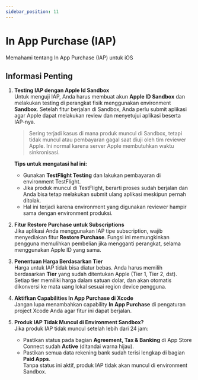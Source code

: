 ```yaml
---
sidebar_position: 11
---
```


# In App Purchase (IAP)

Memahami tentang In App Purchase (IAP) untuk iOS

## Informasi Penting

1. **Testing IAP dengan Apple Id Sandbox**  
   Untuk menguji IAP, Anda harus membuat akun **Apple ID Sandbox** dan melakukan testing di perangkat fisik menggunakan environment **Sandbox**. Setelah fitur berjalan di Sandbox, Anda perlu submit aplikasi agar Apple dapat melakukan review dan menyetujui aplikasi beserta IAP-nya.

   > Sering terjadi kasus di mana produk muncul di Sandbox, tetapi tidak muncul atau pembayaran gagal saat diuji oleh tim reviewer Apple. Ini normal karena server Apple membutuhkan waktu sinkronisasi.

   **Tips untuk mengatasi hal ini:**  
   - Gunakan **TestFlight Testing** dan lakukan pembayaran di environment TestFlight.  
   - Jika produk muncul di TestFlight, berarti proses sudah berjalan dan Anda bisa tetap melakukan submit ulang aplikasi meskipun pernah ditolak.  
   - Hal ini terjadi karena environment yang digunakan reviewer hampir sama dengan environment produksi.

2. **Fitur Restore Purchase untuk Subscriptions**  
   Jika aplikasi Anda menggunakan IAP tipe subscription, wajib menyediakan fitur **Restore Purchase**. Fungsi ini memungkinkan pengguna memulihkan pembelian jika mengganti perangkat, selama menggunakan Apple ID yang sama.

3. **Penentuan Harga Berdasarkan Tier**  
   Harga untuk IAP tidak bisa diatur bebas. Anda harus memilih berdasarkan **Tier** yang sudah ditentukan Apple (Tier 1, Tier 2, dst). Setiap tier memiliki harga dalam satuan dolar, dan akan otomatis dikonversi ke mata uang lokal sesuai region device pengguna.

4. **Aktifkan Capabilities In App Purchase di Xcode**  
   Jangan lupa menambahkan capability **In App Purchase** di pengaturan project Xcode Anda agar fitur ini dapat berjalan.

5. **Produk IAP Tidak Muncul di Environment Sandbox?**  
   Jika produk IAP tidak muncul setelah lebih dari 24 jam:  
   - Pastikan status pada bagian **Agreement, Tax & Banking** di App Store Connect sudah **Active** (ditandai warna hijau).  
   - Pastikan semua data rekening bank sudah terisi lengkap di bagian **Paid Apps**.  
   Tanpa status ini aktif, produk IAP tidak akan muncul di environment Sandbox.
